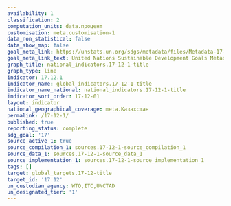 ```yaml
---
availability: 1
classification: 2
computation_units: data.процент
customisation: meta.customisation-1
data_non_statistical: false
data_show_map: false
goal_meta_link: https://unstats.un.org/sdgs/metadata/files/Metadata-17-12-01.pdf
goal_meta_link_text: United Nations Sustainable Development Goals Metadata (pdf 468kB)
graph_title: national_indicators.17-12-1-title
graph_type: line
indicator: 17.12.1
indicator_name: global_indicators.17-12-1-title
indicator_name_national: national_indicators.17-12-1-title
indicator_sort_order: 17-12-01
layout: indicator
national_geographical_coverage: meta.Казахстан
permalink: /17-12-1/
published: true
reporting_status: complete
sdg_goal: '17'
source_active_1: true
source_compilation_1: sources.17-12-1-source_compilation_1
source_data_1: sources.17-12-1-source_data_1
source_implementation_1: sources.17-12-1-source_implementation_1
tags: []
target: global_targets.17-12-title
target_id: '17.12'
un_custodian_agency: WTO,ITC,UNCTAD
un_designated_tier: '1'
---
```

